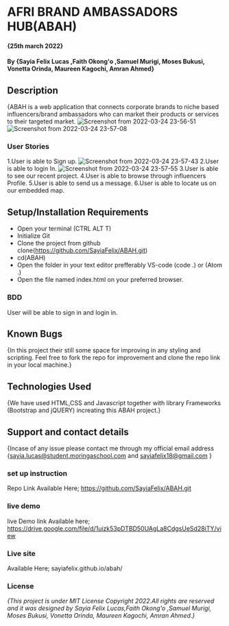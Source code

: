 # AFRI BRAND AMBASSADORS HUB(ABAH)
#### {25th march 2022}
#### By **{Sayia Felix Lucas ,Faith Okong'o ,Samuel Murigi, Moses Bukusi, Vonetta Orinda, Maureen Kagochi, Amran Ahmed}**
## Description
{ABAH is a web application that connects corporate brands to niche based influencers/brand ambassadors who can market their products or services to their targeted market.
![Screenshot from 2022-03-24 23-56-51](https://user-images.githubusercontent.com/98148605/160009188-ff21ad60-a68f-48c9-8d4d-e91b0ca10d85.png)
![Screenshot from 2022-03-24 23-57-08](https://user-images.githubusercontent.com/98148605/160009232-51b67af9-92b2-4515-a725-8ab438e7cb50.png)

### User Stories
1.User is able to Sign up.
![Screenshot from 2022-03-24 23-57-43](https://user-images.githubusercontent.com/98148605/160009267-1ac661e8-18e2-4752-a779-b50566af0c71.png)
2.User is able to login In.
![Screenshot from 2022-03-24 23-57-55](https://user-images.githubusercontent.com/98148605/160009323-c5da181c-5ad7-41f7-8a59-5015b624ddf7.png)
3.User is able to see our recent project.
4.User is able to browse through influencers Profile.
5.User is able to send us a message.
6.User is able to locate us on our embedded map.

## Setup/Installation Requirements

* Open your terminal (CTRL ALT T)
* Initialize Git
* Clone the project from github clone(https://github.com/SayiaFelix/ABAH.git)
* cd(ABAH)
* Open the folder in your text editor prefferably VS-code (code .) or (Atom .)
* Open the file named index.html on your preferred browser.

### BDD 
User will be able to sign in and login in.
## Known Bugs
{In this project their still some space for improving in any styling and scripting. Feel free to fork the repo for improvement and clone the repo link in your local machine.}

## Technologies Used
{We have used HTML,CSS and Javascript  together with library Frameworks (Bootstrap and jQUERY) increating this ABAH project.}

## Support and contact details
{Incase of any issue please contact me through my official email address {sayia.lucas@student.moringaschool.com  and sayiafelix18@gmail.com }

### set up instruction 
Repo Link Available Here;
https://github.com/SayiaFelix/ABAH.git

### live demo
live Demo link Available here;
https://drive.google.com/file/d/1uizk53pDTBD50UAgLa8CdgsUeSd28iTY/view


### Live site
Available Here;
sayiafelix.github.io/abah/


### License
*{This project is under MIT License Copyright 2022.All rights are reserved and it was designed by Sayia Felix Lucas,Faith Okong'o ,Samuel Murigi, Moses Bukusi, Vonetta Orinda, Maureen Kagochi, Amran Ahmed.}*
